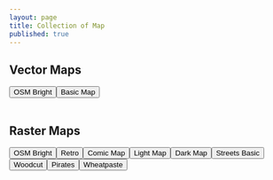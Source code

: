 ```yaml
---
layout: page
title: Collection of Map
published: true
---
```


## Vector Maps

<div id="vector-map" class="map-preview"></div>

<div id="map-container">
	<button id="vector-osm-bright" class="map-button">OSM Bright</button
	><button id="vector-osm-basic" class="map-button">Basic Map</button>
</div>
<br />
<div id="vector-style-reference"></div>

<script src='https://api.tiles.mapbox.com/mapbox-gl-js/v0.18.0/mapbox-gl.js'></script>
<link href='https://api.tiles.mapbox.com/mapbox-gl-js/v0.18.0/mapbox-gl.css' rel='stylesheet' />

<script>
	var vectorStyleReference = document.getElementById("vector-style-reference");
	vectorStyleReference.innerHTML = 'The map above uses the following style project: <a href="https://github.com/mapbox/mapbox-gl-styles/blob/master/styles/bright-v8.json">OSM Bright</a>';
	mapboxgl.accessToken = 'pk.eyJ1IjoibW9yZ2Vua2FmZmVlIiwiYSI6IjIzcmN0NlkifQ.0LRTNgCc-envt9d5MzR75w';

	if (!mapboxgl.supported()) {
		var vectorMapContainer = document.getElementById("vector-map");
		vectorMapContainer.innerHTML = 'Your browser does not support Mapbox GL. Either your browser does not support WebGL or it is disabled, please check <a href="https://get.webgl.org/">http://get.webgl.org</a> for more information.'
	} else {
		var vectorMap = new mapboxgl.Map({
		    container: 'vector-map',
		    style: '/styles/bright-v8.json',
		    center: [8.5456, 47.3739],
		    zoom: 11
		}).addControl(new mapboxgl.Navigation({position: 'top-left'}));
	}

	var bright = document.getElementById("vector-osm-bright");
	bright.onclick = function(e) {
		e.preventDefault();
        e.stopPropagation();
        vectorMap.setStyle('/styles/bright-v8.json');
		vectorStyleReference.innerHTML = 'The map above uses the following style project: <a href="https://github.com/mapbox/mapbox-gl-styles/blob/master/styles/bright-v8.json">OSM Bright</a>';

	}
	var basic = document.getElementById("vector-osm-basic");
	basic.onclick = function(e) {
		e.preventDefault();
        e.stopPropagation();
        vectorMap.setStyle('/styles/basic-v8.json');
		vectorStyleReference.innerHTML = 'The map above uses the following style project: <a href="https://github.com/mapbox/mapbox-gl-styles/blob/master/styles/basic-v8.json">Basic Map</a>';
	}
</script>

## Raster Maps

<div id="raster-map" class="map-preview"></div>
<div id="map-container">
	<button id="raster-osm-bright" class="map-button">OSM Bright</button
	><button id="retro" class="map-button">Retro</button
    ><button id="comic-map" class="map-button">Comic Map</button
	><button id="light-map" class="map-button">Light Map</button
	><button id="dark-map" class="map-button">Dark Map</button
	><button id="streets-basic" class="map-button">Streets Basic</button
	><button id="woodcut" class="map-button">Woodcut</button><button id="pirates" class="map-button">Pirates</button
	><button id="wheatpaste" class="map-button">Wheatpaste</button>
</div>
<br />
<div id="raster-style-reference"></div>

<script src="http://cdn.leafletjs.com/leaflet/v0.7.7/leaflet.js"></script>
<link rel="stylesheet" href="http://cdn.leafletjs.com/leaflet/v0.7.7/leaflet.css" />

<script>
var map = L.map('raster-map').setView([47.3739, 8.5456], 13);
var layer = L.tileLayer('http://klokantech-{s}.tileserver.com/osm-bright/{z}/{x}/{y}.png?key=WQ5sRntXphOrWgesmtmU', 
	{
		id: 'MapID', 
		attribution: '© <a href="http://www.openstreetmap.org/copyright">OpenStreetMap contributors</a>',
		subdomains: '0123'
	}
).addTo(map);

addClickListener('raster-osm-bright', 'http://klokantech-{s}.tileserver.com/osm-bright/{z}/{x}/{y}.png?key=WQ5sRntXphOrWgesmtmU', 'https://github.com/mapbox/mapbox-studio-osm-bright.tm2');
addClickListener('comic-map', 'http://rastertiles.osm2vectortiles.org/comic/{z}/{x}/{y}.png', 'https://github.com/mapbox/mapbox-studio-comic.tm2');
addClickListener('light-map', 'http://rastertiles.osm2vectortiles.org/light/{z}/{x}/{y}.png', 'https://github.com/mapbox/mapbox-studio-light.tm2');
addClickListener('dark-map', 'http://rastertiles.osm2vectortiles.org/dark/{z}/{x}/{y}.png', 'https://github.com/mapbox/mapbox-studio-dark.tm2');
addClickListener('streets-basic', 'http://klokantech-{s}.tileserver.com/streets-basic/{z}/{x}/{y}.png?key=WQ5sRntXphOrWgesmtmU', 'https://github.com/mapbox/mapbox-studio-streets-basic.tm2');
addClickListener('woodcut', 'http://rastertiles.osm2vectortiles.org/woodcut/{z}/{x}/{y}.png', 'https://github.com/mapbox/mapbox-studio-woodcut.tm2');
addClickListener('pirates', 'http://rastertiles.osm2vectortiles.org/pirates/{z}/{x}/{y}.png', 'https://github.com/mapbox/mapbox-studio-pirates.tm2');
addClickListener('wheatpaste', 'http://rastertiles.osm2vectortiles.org/wheatpaste/{z}/{x}/{y}.png', 'https://github.com/mapbox/mapbox-studio-wheatpaste.tm2');
addClickListener('retro', 'http://klokantech-{s}.tileserver.com/retro/{z}/{x}/{y}.png?key=WQ5sRntXphOrWgesmtmU');

var rasterStyleReference = document.getElementById("raster-style-reference");
rasterStyleReference.innerHTML = 'The map above uses the following style project: <a href="https://github.com/mapbox/mapbox-studio-osm-bright.tm2">OSM Bright</a>';

function addClickListener(name, url, styleRefString) {
	var mapButton = document.getElementById(name);
	var styleName = document.getElementById(name).innerHTML;
	mapButton.onclick = function(e) {
		e.preventDefault();
	    e.stopPropagation();
	    layer.setUrl(url);
	    if(name === 'retro') {
	    	rasterStyleReference.innerHTML = 'The map above uses a custom style project of <a href="http://www.klokantech.com/">Klokan Technologies</a>.'
	    } else {
	    	rasterStyleReference.innerHTML = 'The map above uses the following style project: ' + '<a href=' + styleRefString + '>' + styleName + '</a>';
	    }
	}
}
</script>
